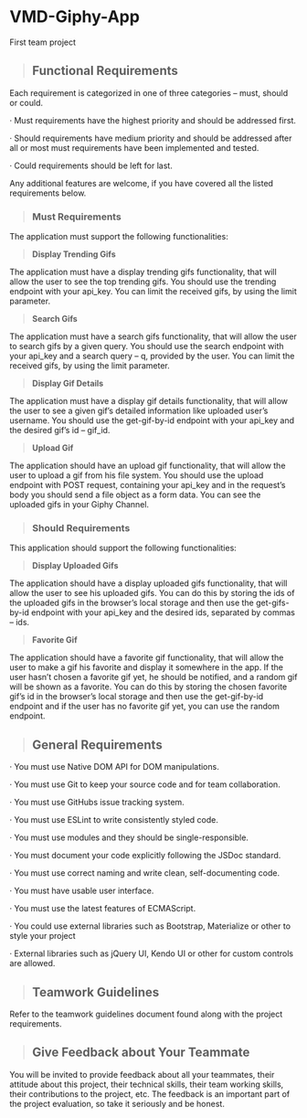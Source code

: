 # VMD-Giphy-App
First team project

>## **Functional Requirements**

 Each requirement is categorized in one of three categories – must, should or could.

· Must requirements have the highest priority and should be addressed first.

· Should requirements have medium priority and should be addressed after all or most must requirements have been implemented and tested.

· Could requirements should be left for last.

Any additional features are welcome, if you have covered all the listed requirements below.

>### **Must Requirements**

The application must support the following functionalities:

>**Display Trending Gifs**

The application must have a display trending gifs functionality, that will allow the user to see the top trending gifs. You should use the trending endpoint with your api_key. You can limit the received gifs, by using the limit parameter.

>**Search Gifs**

The application must have a search gifs functionality, that will allow the user to search gifs by a given query. You should use the search endpoint with your api_key and a search query – q, provided by the user. You can limit the received gifs, by using the limit parameter.

>**Display Gif Details**

The application must have a display gif details functionality, that will allow the user to see a given gif’s detailed information like uploaded user’s username. You should use the get-gif-by-id endpoint with your api_key and the desired gif’s id – gif_id.

>**Upload Gif**

The application should have an upload gif functionality, that will allow the user to upload a gif from his file system. You should use the upload endpoint with POST request, containing your api_key and in the request’s body you should send a file object as a form data. You can see the uploaded gifs in your Giphy Channel.

>### **Should Requirements**

This application should support the following functionalities:

>**Display Uploaded Gifs**

The application should have a display uploaded gifs functionality, that will allow the user to see his uploaded gifs. You can do this by storing the ids of the uploaded gifs in the browser’s local storage and then use the get-gifs-by-id endpoint with your api_key and the desired ids, separated by commas – ids.

>**Favorite Gif**

The application should have a favorite gif functionality, that will allow the user to make a gif his favorite and display it somewhere in the app. If the user hasn’t chosen a favorite gif yet, he should be notified, and a random gif will be shown as a favorite. You can do this by storing the chosen favorite gif’s id in the browser’s local storage and then use the get-gif-by-id endpoint and if the user has no favorite gif yet, you can use the random endpoint.

>## **General Requirements**

· You must use Native DOM API for DOM manipulations.

· You must use Git to keep your source code and for team collaboration.

· You must use GitHubs issue tracking system.

· You must use ESLint to write consistently styled code.

· You must use modules and they should be single-responsible.

· You must document your code explicitly following the JSDoc standard.

· You must use correct naming and write clean, self-documenting code.

· You must have usable user interface.

· You must use the latest features of ECMAScript.

· You could use external libraries such as Bootstrap, Materialize or other to style your project

· External libraries such as jQuery UI, Kendo UI or other for custom controls are allowed.

>## **Teamwork Guidelines**

Refer to the teamwork guidelines document found along with the project requirements.

>## **Give Feedback about Your Teammate**

You will be invited to provide feedback about all your teammates, their attitude about this project, their technical skills, their team working skills, their contributions to the project, etc. The feedback is an important part of the project evaluation, so take it seriously and be honest.
